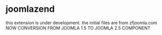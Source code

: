joomlazend
==========

this extension is under development.
the initial files are from zfjoomla.com
NOW CONVERSION FROM JOOMLA 1.5 TO JOOMLA 2.5 COMPONENT
